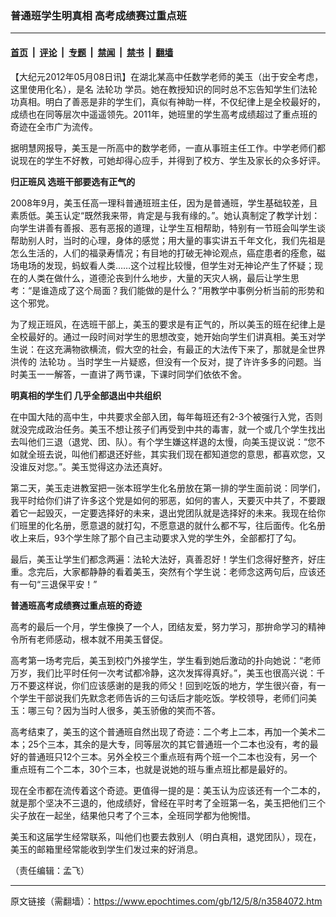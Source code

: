 ### 普通班学生明真相  高考成绩赛过重点班

---

#### [首页](../../../..?n3584072) &nbsp;|&nbsp; [评论](../../../../../epoch-comment?n3584072) &nbsp;|&nbsp; [专题](../../../../../epoch-special?n3584072) &nbsp;|&nbsp; [禁闻](../../../../../epoch-news?n3584072) &nbsp;|&nbsp; [禁书](../../../../../books?n3584072) &nbsp;|&nbsp; [翻墙](https://github.com/gfw-breaker/nogfw/blob/master/README.md?n3584072)


<div class="post_content" id="artbody" itemprop="articleBody">
 <!-- article content begin -->
 <p>
  【大纪元2012年05月08日讯】在湖北某高中任数学老师的美玉（出于安全考虑，这里使用化名），是名
  <ok href="https://www.epochtimes.com/gb/tag/%E6%B3%95%E8%BD%AE%E5%8A%9F.html">
   法轮功
  </ok>
  学员。她在教授知识的同时总不忘告知学生们法轮功真相。明白了善恶是非的学生们，真似有神助一样，不仅纪律上是全校最好的，成绩也在同等层次中遥遥领先。2011年，她班里的学生高考成绩超过了重点班的奇迹在全市广为流传。
 </p>
 <p>
  据明慧网报导，美玉是一所高中的数学老师，一直从事班主任工作。中学老师们都说现在的学生不好教，可她却得心应手，并得到了校方、学生及家长的众多好评。
 </p>
 <p>
  <b>
   归正班风 选班干部要选有正气的
  </b>
 </p>
 <p>
  2008年9月，美玉任高一理科普通班班主任，因为是普通班，学生基础较差，且素质低。美玉认定“既然我来带，肯定是与我有缘的。”。她认真制定了教学计划：向学生讲善有善报、恶有恶报的道理，让学生互相帮助，特别有一节班会叫学生谈帮助别人时，当时的心理，身体的感觉；用大量的事实讲五千年文化，我们先祖是怎么生活的，人们的福录寿情况；有目地的打破无神论观点，癌症患者的痊愈，磁场电场的发现，蚂蚁看人类……这个过程比较慢，但学生对无神论产生了怀疑；现在的人类在做什么，道德沦丧到什么地步，大量的天灾人祸，最后让学生思考：“是谁造成了这个局面？我们能做的是什么？”用教学中事例分析当前的形势和这个邪党。
 </p>
 <p>
  为了规正班风，在选班干部上，美玉的要求是有正气的，所以美玉的班在纪律上是全校最好的。通过一段时间对学生的思想改变，她开始向学生们讲真相。美玉对学生说：在这充满物欲横流，假大空的社会，有最正的大法传下来了，那就是全世界洪传的
  <ok href="https://www.epochtimes.com/gb/tag/%E6%B3%95%E8%BD%AE%E5%8A%9F.html">
   法轮功
  </ok>
  。当时学生一片疑惑，但没有一个反对，提了许许多多的问题。当时美玉一一解答，一直讲了两节课，下课时同学们依依不舍。
 </p>
 <p>
  <b>
   明真相的学生们 几乎全部退出中共组织
  </b>
 </p>
 <p>
  在中国大陆的高中生，中共要求全部入团，每年每班还有2-3个被强行入党，否则就没完成政治任务。美玉不想让孩子们再受到中共的毒害，就一个或几个学生找出去叫他们三退（退党、团、队）。有个学生嫌这样退的太慢，向美玉提议说：“您不如就全班去说，叫他们都退还好些，其实我们现在都知道您的意思，都喜欢您，又没谁反对您。”。美玉觉得这办法还真好。
 </p>
 <p>
  第二天，美玉走进教室把一张本班学生化名册放在第一排的学生面前说：同学们，我平时给你们讲了许多这个党是如何的邪恶，如何的害人，天要灭中共了，不要跟着它一起毁灭，一定要选择好的未来，退出党团队就是选择好的未来。我现在给你们班里的化名册，愿意退的就打勾，不愿意退的就什么都不写，往后面传。化名册收上来后，93个学生除了那个自己主动要求入党的学生外，全部都打了勾。
 </p>
 <p>
  最后，美玉让学生们都念两遍：法轮大法好，真善忍好！学生们念得好整齐，好庄重。念完后，大家都静静的看着美玉，突然有个学生说：老师念这两句后，应该还有一句“三退保平安！”
 </p>
 <p>
  <b>
   普通班高考成绩赛过重点班的奇迹
  </b>
 </p>
 <p>
  高考的最后一个月，学生像换了一个人，团结友爱，努力学习，那拚命学习的精神令所有老师感动，根本就不用美玉督促。
 </p>
 <p>
  高考第一场考完后，美玉到校门外接学生，学生看到她后激动的扑向她说：“老师万岁，我们比平时任何一次考试都冷静，这次发挥得真好。”，美玉也很高兴说：千万不要这样说，你们应该感谢的是我的师父！回到吃饭的地方，学生很兴奋，有一个学生干部说我们先默念老师告诉的三句话后才能吃饭。学校领导，老师们问美玉：哪三句？因为当时人很多，美玉骄傲的笑而不答。
 </p>
 <p>
  高考结束了，美玉的这个普通班自然出现了奇迹：二个考上二本，再加一个美术二本；25个三本，其余的是大专，同等层次的其它普通班一个二本也没有，考的最好的普通班只12个三本。另外全校三个重点班有两个班一个二本也没有，另一个重点班有二个二本，30个三本，也就是说她的班与重点班比都是最好的。
 </p>
 <p>
  现在全市都在流传着这个奇迹。更值得一提的是：美玉认为应该还有一个二本的，就是那个坚决不三退的，他成绩好，曾经在平时考了全班第一名，美玉把他们三个尖子放在一起坐，结果他只考了个三本，全班同学都为他惋惜。
 </p>
 <p>
  美玉和这届学生经常联系，叫他们也要去救别人（明白真相，退党团队），现在，美玉的邮箱里经常能收到学生们发过来的好消息。
 </p>
 <p>
  （责任编辑：孟飞）
 </p>
 <!-- article content end -->
 <div id="below_article_ad">
 </div>
</div>


---

原文链接（需翻墙）：https://www.epochtimes.com/gb/12/5/8/n3584072.htm